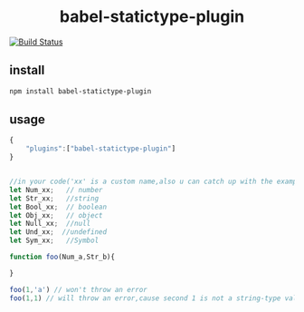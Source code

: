 <h1 align="center">
    babel-statictype-plugin
</h1>

[![Build Status](https://travis-ci.org/albertzzy/babel-statictype-plugin.svg?branch=master)](https://travis-ci.org/albertzzy/babel-statictype-plugin)

## install
```bash
npm install babel-statictype-plugin

```

## usage 

```js
{
    "plugins":["babel-statictype-plugin"]
}


//in your code('xx' is a custom name,also u can catch up with the example)
let Num_xx;   // number
let Str_xx;   //string
let Bool_xx;  // boolean
let Obj_xx;   // object
let Null_xx;  //null
let Und_xx;  //undefined
let Sym_xx;   //Symbol

function foo(Num_a,Str_b){

}

foo(1,'a') // won't throw an error
foo(1,1) // will throw an error,cause second 1 is not a string-type value


```